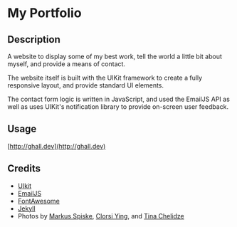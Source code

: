 # My Portfolio

## Description 

A website to display some of my best work, tell the world a little bit about myself, and provide a means of contact. 

The website itself is built with the UIKit framework to create a fully responsive layout, and provide standard UI elements.

The contact form logic is written in JavaScript, and used the EmailJS API as well as uses UIKit's notification library to provide on-screen user feedback. 

## Usage 

[http://ghall.dev](http://ghall.dev)

## Credits

* [UIkit](https://getuikit.com)
* [EmailJS](https://www.emailjs.com)
* [FontAwesome](https://fontawesome.com)
* [Jekyll](https://jekyllrb.com)
* Photos by [Markus Spiske](https://unsplash.com/@markusspiske), [Clorsi Ying](https://unsplash.com/@clorisyy), and [Tina Chelidze](https://unsplash.com/@tinach)

